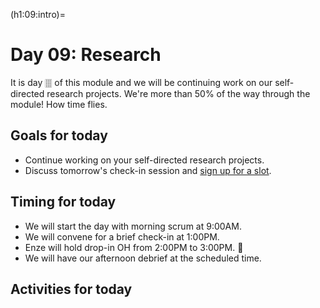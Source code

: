 (h1:09:intro)=
# Day 09: Research

It is day 🀘 of this module and we will be continuing work on our self-directed research projects.
We're more than 50% of the way through the module! 
How time flies.



## Goals for today

- Continue working on your self-directed research projects.
- Discuss tomorrow's check-in session and [sign up for a slot](https://docs.google.com/spreadsheets/d/1VH1nbG97xTVJqig3eme9XMOCeN_etm-ny-fZPlpD2Ag/edit?usp=sharing).



## Timing for today

- We will start the day with morning scrum at 9:00AM.
- We will convene for a brief check-in at 1:00PM.
- Enze will hold drop-in OH from 2:00PM to 3:00PM. 🌱
- We will have our afternoon debrief at the scheduled time.



## Activities for today

```{tableofcontents}
```


